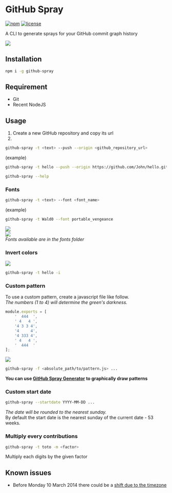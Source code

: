 # GitHub Spray
[![npm](https://img.shields.io/npm/v/github-spray.svg)](https://www.npmjs.com/package/github-spray)
[![license](https://img.shields.io/github/license/annihil/github-spray.svg)]()

A CLI to generate sprays for your GitHub commit graph history

![](https://i.imgur.com/Of8MjPj.gif)

## Installation

```sh
npm i -g github-spray
```

## Requirement

- Git
- Recent NodeJS

## Usage

1. Create a new GitHub repository and copy its url
2. 
```sh
github-spray -t <text> --push --origin <github_repository_url>
```
(example)
```sh
github-spray -t hello --push --origin https://github.com/John/hello.git
```

```sh
github-spray --help
```

### Fonts
```sh
github-spray -t <text> --font <font_name>
```
(example)
```sh
github-spray -t Wald0 --font portable_vengeance
```
![](https://i.imgur.com/iF2xwwU.png)  
![](https://i.imgur.com/A76n04M.gif)  
*Fonts available are in the fonts folder*

### Invert colors
![](https://i.imgur.com/328VRba.png)
```sh
github-spray -t hello -i
```

### Custom pattern

To use a custom pattern, create a javascript file like follow.  
*The numbers (1 to 4) will determine the green's darkness.*
```js
module.exports = [
    '  444  ',
    ' 4   4 ',
    '4 3 3 4',
    '4     4',
    '4 333 4',
    ' 4   4 ',
    '  444  '
];
```
![](https://i.imgur.com/sZDSnFH.png)
```sh
github-spray -f <absolute_path/to/pattern.js> ...
```

**You can use [GitHub Spray Generator](https://annihil.github.io/github-spray-generator/) to graphically draw patterns**

### Custom start date
```sh
github-spray --startdate YYYY-MM-DD ...
```
*The date will be rounded to the nearest sunday.*  
By default the start date is the nearest sunday of the current date - 53 weeks.

### Multiply every contributions
```sh
github-spray -t toto -m <factor>
```
Multiply each digits by the given factor

## Known issues
- Before Monday 10 March 2014 there could be a [shift due to the timezone](https://github.blog/2014-03-07-timezone-aware-contribution-graphs/)
